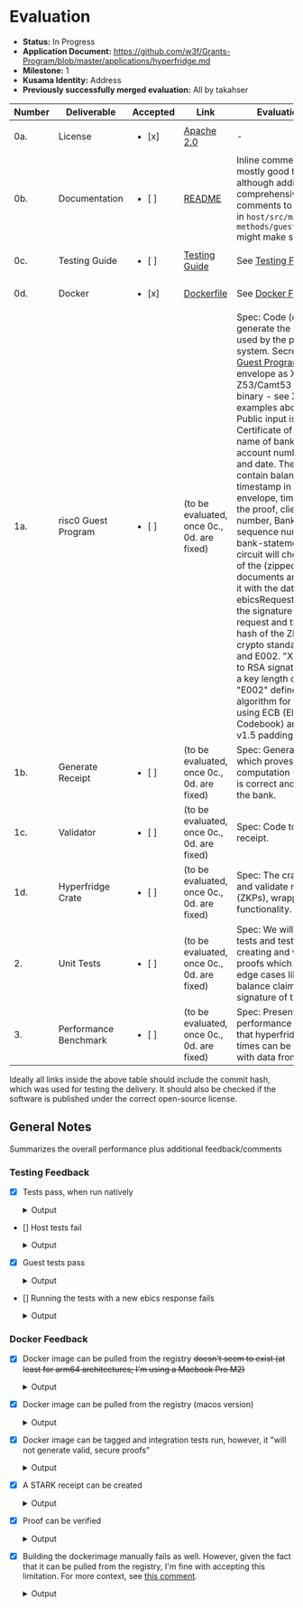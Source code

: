 # Evaluation

- **Status:** In Progress
- **Application Document:** https://github.com/w3f/Grants-Program/blob/master/applications/hyperfridge.md
- **Milestone:** 1
- **Kusama Identity:** Address
- **Previously successfully merged evaluation:** All by takahser

| Number | Deliverable | Accepted | Link | Evaluation Notes |
| ------ | ----------- | -------- | ---- |----------------- |
| 0a. | License | <ul><li>[x] </li></ul> | [Apache 2.0](https://github.com/element36-io/hyperfridge-r0/blob/651815e00be9f8d82d0d8df94bf908a37b9cfe7e/LICENSE) | - |
| 0b. | Documentation | <ul><li>[ ] </li></ul> | [README](https://github.com/element36-io/hyperfridge-r0/blob/651815e00be9f8d82d0d8df94bf908a37b9cfe7e/README.md) | Inline comments look mostly good to me, although adding more comprehensive inline comments to the functions in `host/src/main.rs` and `methods/guest/src/main.rs` might make sense. |
| 0c. | Testing Guide | <ul><li>[ ] </li></ul> | [Testing Guide](https://github.com/element36-io/hyperfridge-r0/blob/651815e00be9f8d82d0d8df94bf908a37b9cfe7e/docs/INSTRUCTIONS.md) | See [Testing Feedback](#testing-feedback) |
| 0d. | Docker | <ul><li>[x] </li></ul> | [Dockerfile](https://github.com/element36-io/hyperfridge-r0/blob/651815e00be9f8d82d0d8df94bf908a37b9cfe7e/Dockerfile) | See [Docker Feedback](#docker-feedback) |
| 1a. | risc0 Guest Program | <ul><li>[ ] </li></ul> | (to be evaluated, once 0c., 0d. are fixed) | Spec: Code (circuit) to generate the proof, later used by the proving system. Secret input of [Guest Program](https://dev.risczero.com/terminology#guest-program): Ebics envelope as XML and Z53/Camt53 file(s) as ZIP binary - see XML examples above. The Public input is: Public Certificate of the Bank or name of bank, bank account number, balance and date. The [journal](https://dev.risczero.com/terminology#journal) will contain balance, currency, timestamp in the ebics-envelope, timestamp of the proof, client-account-number, Bank-ID and sequence number of the bank-statement. The circuit will check the hash of the (zipped) Z53 documents and compares it with the data given in the ebicsRequest. It checks the signature of the Ebics request and the signed hash of the ZIP file using crypto standards X002 and E002. "X002" refers to RSA signature key with a key length of 2048 bits, "E002" defines RSA algorithm for encryption using  ECB (Electronic Codebook) and PKCS#1 v1.5 padding.|
| 1b. | Generate Receipt | <ul><li>[ ] </li></ul> | (to be evaluated, once 0c., 0d. are fixed) | Spec: Generate [receipt](https://dev.risczero.com/terminology#receipt) which proves that the computation (e.g. balance) is correct and signed by the bank.  |
| 1c. | Validator | <ul><li>[ ] </li></ul> | (to be evaluated, once 0c., 0d. are fixed) | Spec: Code to validate the receipt. |
| 1d. | Hyperfridge Crate | <ul><li>[ ] </li></ul> | (to be evaluated, once 0c., 0d. are fixed) | Spec: The crate to create and validate recipes (ZKPs), wrapping the functionality.  |
| 2. | Unit Tests | <ul><li>[ ] </li></ul> | (to be evaluated, once 0c., 0d. are fixed) | Spec: We will add unit tests and test data for creating and validating proofs which includes edge cases like wrong balance claims or faulty signature of the bank. |
| 3. | Performance Benchmark | <ul><li>[ ] </li></ul> | (to be evaluated, once 0c., 0d. are fixed) | Spec: Present a table with performance metrics, so that hyperfride proofing times can be interpolated with data from [risc-zero](https://dev.risczero.com/datasheet.pdf). |

Ideally all links inside the above table should include the commit hash,
which was used for testing the delivery. It should also be checked if the software is published under the correct open-source license.

## General Notes

Summarizes the overall performance plus additional feedback/comments

### Testing Feedback

- [x] Tests pass, when run natively
  
  <details>
    <summary>Output</summary>

    ```zsh
    % cargo install cargo-risczero\n
    % cargo install cargo-binstall\n
    % cargo binstall cargo-risczero\n
    % RISC0_DEV_MODE=1 cargo test

      Compiling protobuf-src v1.1.0+21.5
      
      (...)
      
      Compiling bonsai-sdk v0.5.1
    hyperfridge: Starting build for riscv32im-risc0-zkvm-elfcircuit-recursion(build), risc0-circuit-rv32im, risc0-binfmt, gobli...
      Compiling semver v1.0.22
      
      (...)

      Compiling rsa v0.9.6
    hyperfridge:     Updating crates.io index346/371: crypto-bigint, env_logger, risc0-circuit-recursion(build), num-bigint-dig...
    hyperfridge:     Updating git repository `https://github.com/risc0/RustCrypto-hashes`
      Compiling num-bigint v0.4.4
    hyperfridge:  Downloading crates ...>  ] 347/371: env_logger, risc0-circuit-recursion(build), num-bigint-dig, chrono, gobli...
      Compiling pem v3.0.3
      Compiling xmlparser v0.13.6
    hyperfridge:   Downloaded block-padding v0.3.371: risc0-circuit-recursion(build), pem, num-bigint-dig, chrono, goblin, rsa,...
    hyperfridge:   Downloaded cbc v0.1.2
    hyperfridge:    Compiling typenum v1.17.0352/371: risc0-circuit-recursion(build), num-bigint-dig, chrono, goblin, rsa, meth...

    (...)

    hyperfridge:    Compiling hyperfridge v0.1.0 (/Users/xxx/repos/hyperfridge-r0/methods/guest)
    hyperfridge:     Finished release [optimized] target(s) in 16.59s
      Compiling risc0-zkvm v0.19.1
      Compiling verifier v0.1.0 (/Users/xxx/repos/hyperfridge-r0/verifier)
      Compiling host v0.1.0 (/Users/xxx/repos/hyperfridge-r0/host)
        Finished test [optimized + debuginfo] target(s) in 1m 00s
        Running unittests src/main.rs (target/debug/deps/host-67fadf43513f1e1c)

    running 1 test
    test tests::do_main ... ok

    test result: ok. 1 passed; 0 failed; 0 ignored; 0 measured; 0 filtered out; finished in 3.29s

        Running unittests src/lib.rs (target/debug/deps/methods-890644c27a64360b)

    running 0 tests

    test result: ok. 0 passed; 0 failed; 0 ignored; 0 measured; 0 filtered out; finished in 0.00s

        Running unittests src/main.rs (target/debug/deps/verifier-40f6e8183f7c8d71)

    running 0 tests

    test result: ok. 0 passed; 0 failed; 0 ignored; 0 measured; 0 filtered out; finished in 0.00s

      Doc-tests methods

    running 0 tests

    test result: ok. 0 passed; 0 failed; 0 ignored; 0 measured; 0 filtered out; finished in 0.00s
    ```
  </details>

- [] Host tests fail
  
  <details>
    <summary>Output</summary>

    ```zsh
    host % RISC0_DEV_MODE=true cargo test  -- --nocapture

      Compiling serde v1.0.197
      
      (...)

      Compiling methods v0.1.0 (/Users/xxx/repos/hyperfridge-r0/methods)
    hyperfridge: Starting build for riscv32im-risc0-zkvm-elf reqwest, risc0-zkvm(build.rs), reqwest, hyper, methods(build), h2                                           
      Compiling bonsai-sdk v0.5.1
    hyperfridge:     Finished release [optimized] target(s) in 0.32s, reqwest, bonsai-sdk, hyper, methods(build), h2                                                     
      Compiling risc0-circuit-recursion v0.19.1
    error: failed to run custom build command for `risc0-circuit-recursion v0.19.1`

    Caused by:
      process didn't exit successfully: `/Users/xxx/repos/hyperfridge-r0/target/debug/build/risc0-circuit-recursion-56838de3e476abcf/build-script-build` (exit status: 101)
      --- stderr
      Downloading https://github.com/risc0/risc0/raw/505295b963c97db2afffe58f4b0cb4721e396b90/risc0/circuit/recursion/src/recursion_zkr.zip
      thread 'main' panicked at /Users/xxx/.cargo/registry/src/index.crates.io-6f17d22bba15001f/risc0-circuit-recursion-0.19.1/build.rs:72:51:
      called `Result::unwrap()` on an `Err` value: Download(/Users/xxx/repos/hyperfridge-r0/target/debug/build/risc0-circuit-recursion-c504a99f331c8a53/out/recursion_zkr.zip: (verification: unverified):
      )
      note: run with `RUST_BACKTRACE=1` environment variable to display a backtrace
    warning: build failed, waiting for other jobs to finish...
    ```
  </details>

- [x] Guest tests pass
  
  <details>
    <summary>Output</summary>

    ```zsh
    guest % RISC0_DEV_MODE=true cargo test --features debug_mode -- --nocapture 

      Compiling typenum v1.17.0
      
      (...)

      Compiling hyperfridge v0.1.0 (/Users/xxx/repos/hyperfridge-r0/methods/guest)
        Finished test [unoptimized + debuginfo] target(s) in 8.15s
        Running unittests src/main.rs (target/debug/deps/hyperfridge-1b5a69c5018ae95a)

    running 7 tests
    => <ds:SignedInfo xmlns="http://www.ebics.org/H003" xmlns:ds="http://www.w3.org/2000/09/xmldsig#"><ds:CanonicalizationMethod Algorithm="http://www.w3.org/TR/2001/REC-xml-c14n-20010315"></ds:CanonicalizationMethod><ds:SignatureMethod Algorithm="http://www.w3.org/2001/04/xmldsig-more#rsa-sha256"></ds:SignatureMethod><ds:Reference URI="#xpointer(//*[@authenticate='true'])"><ds:Transforms><ds:Transform Algorithm="http://www.w3.org/TR/2001/REC-xml-c14n-20010315"></ds:Transform></ds:Transforms><ds:DigestMethod Algorithm="http://www.w3.org/2001/04/xmlenc#sha256"></ds:DigestMethod><ds:DigestValue>BUuyFKUrSlvHaXjTC+Jo1h9myiVZakJ8SqjseZdQLyw=</ds:DigestValue></ds:Reference></ds:SignedInfo>
    => <header xmlns="http://www.ebics.org/H003" authenticate="true"><static><TransactionID>DD85DCE9DD8442B3DA74A2C174BEACE3</TransactionID><NumSegments>1</NumSegments></static><mutable><TransactionPhase>Initialisation</TransactionPhase><SegmentNumber lastSegment="true">1</SegmentNumber><ReturnCode>000000</ReturnCode><ReportText>[EBICS_OK] OK</ReportText></mutable></header><DataEncryptionInfo xmlns="http://www.ebics.org/H003" authenticate="true"><EncryptionPubKeyDigest Algorithm="http://www.w3.org/2001/04/xmlenc#sha256" Version="E002">iHehyz6aY84DY6T3ubzm0k/RfvbENVc3yHX8EUm7WdU=</EncryptionPubKeyDigest><TransactionKey>cNij+jRZjzrOxCVG6Sdx3FoA6lURiyb2p2Z128YREIL4JYgaCXtGQSMXh/VUN48JP87r1qbVLMWSZa3J0DpoPqiN1dJTshtLULeEwhLFNISs2Ht5rTocB8/vM4RxIihkqkwifgxgOXGSmqcUcI4W7BuDawDQ7tUcEvYqMCuyw2XfXIFOnR4k1XabUjRdpM3iB6tkPGqPsttaFgatmLUDV5dRg0tsvkbgICHozI8kO9VpJuiY0EvHGFxBsTIAZMAt7yKe5/T4zT6nrmdILtzS/pq9aQVBkHonYHw1cPQyHabqqg7kDl0JwjRFcqzoFjRGMIq1BZ46pyUrvjbNvDKSBQ==</TransactionKey></DataEncryptionInfo><ReturnCode xmlns="http://www.ebics.org/H003" authenticate="true">000000</ReturnCode><TimestampBankParameter xmlns="http://www.ebics.org/H003" authenticate="true">2023-11-30T08:38:11.8835379Z</TimestampBankParameter>
    => <ds:SignatureValue>nKKaRd6bTYVRZGiz+5/fxEDK83r2ETEnqhpCwDGjipRLBqfNaRT9qQW87bVfJc4Qxb8GiE9/jigBQ94Igw4JUm30Vylmohm2Fl6MwJEqWWvyFUJjnXoc25rTMSlEdkb8Mrpp32dupzI4UqpF6UT5SBHbWJNDvI1aVKcM30qtAwdGWN0kMpT5fAgqHOnckY0puwIi5py4VaiJEmpDmzlAnoOo1APMhz5pR/gbZ/NGXQRQj6I6VasW7mLPpjv02yOGlPYEfoat6am856i6GV6eeqHFedZkLVY+M+HRF6BSKva8OXLq+SiPkHoIaU3AggmJJjqEx4m78I5I0BnEU0ewJQ==</ds:SignatureValue>
    test test_xmlparse::test_print_imports ... ok
      authenticated file length 1217
    test test_xmlparse::test_signature_x ... ok
    test test_xmlparse::test_digest ... ok
    test test_xmlparse::test_validate_signature ... ok
    test test_xmlparse::test_decrypt_txkey_reverse ... ok
    test test_xmlparse::test_decrypt_txkey ... ok
    test test_xmlparse::test_parse ... ok

    test result: ok. 7 passed; 0 failed; 0 ignored; 0 measured; 0 filtered out; finished in 0.07s
    ```
  </details>

- [] Running the tests with a new ebics response fails

  <details>
    <summary>Output</summary>

    ```zsh
    % cd data
    data % mkdir myrequest

    data % ll
    total 224
    -rw-r--r--   1 xxx  staff   1704 Feb 20 19:07 bank.pem
    -rwxr-xr-x   1 xxx  staff  13672 Feb 20 19:07 checkResponse.sh
    -rw-r--r--   1 xxx  staff   1704 Feb 20 19:07 client.pem
    -rwxr-xr-x   1 xxx  staff  10483 Feb 20 19:07 createTestResponse.sh
    -rwxr-xr-x   1 xxx  staff    264 Feb 20 19:07 deploy_new_testdata.sh
    -rwxr-xr-x   1 xxx  staff   1517 Feb 20 19:07 export_primes.sh
    -rw-r--r--   1 xxx  staff    312 Feb 20 19:07 extract_pems_from_p12.sh
    drwxr-xr-x   2 xxx  staff     64 Feb 22 11:56 myrequest
    -rw-r--r--   1 xxx  staff   5343 Feb 20 19:07 producive_example_pretty.xml
    -rw-r--r--   1 xxx  staff   5608 Feb 20 19:07 producive_example_prettyH004.xml
    -rw-r--r--   1 xxx  staff    451 Feb 20 19:07 pub_bank.pem
    -rw-r--r--   1 xxx  staff    451 Feb 20 19:07 pub_client.pem
    -rw-r--r--   1 xxx  staff    451 Feb 20 19:07 pub_witness.pem
    drwxr-xr-x   3 xxx  staff     96 Feb 20 19:07 response_template
    drwxr-xr-x  10 xxx  staff    320 Feb 20 19:07 response_template-generated
    -rw-r--r--   1 xxx  staff   6088 Feb 20 19:07 response_template-generated.xml
    -rw-r--r--   1 xxx  staff   4916 Feb 20 19:07 response_template.xml
    -rw-r--r--   1 xxx  staff   6515 Feb 20 19:07 response_template_pretty.xml
    drwxr-xr-x   8 xxx  staff    256 Feb 20 19:07 schematas
    drwxr-xr-x  14 xxx  staff    448 Feb 21 11:03 test
    -rw-r--r--   1 xxx  staff   6088 Feb 20 19:07 test.xml
    -rw-r--r--   1 xxx  staff   1704 Feb 20 19:07 witness.pem
    data % cp response_template.xml myrequest.xml

    data % cp -r response_template/camt53 myrequest

    data % xml_file=myrequest.xml ./createTestResponse.sh

    ============================
    xml_dir variable is not set. Set to default: myrequest-generated
    response template: myrequest.xml - created new xml file from template: myrequest-generated.xml
    -rw-r--r--  1 xxx  staff  2184 Feb 22 11:57 myrequest/camt53/35e75effeaa74f579f97c8121bfa68ad_8307Camt053_2023112922562645_0.xml
    -rw-r--r--  1 xxx  staff  2184 Feb 22 11:57 myrequest/camt53/35e75effeaa74f579f97c8121bfa68ae_8307Camt053_2023113022562645_0.xml
    -rw-r--r--  1 xxx  staff  2174 Feb 22 11:57 myrequest/camt53/cf89170b3de1470e854cc270b572ad93_8307Camt053_2023112922562929_0.xml
      adding: myrequest/camt53/35e75effeaa74f579f97c8121bfa68ad_8307Camt053_2023112922562645_0.xml (deflated 61%)
      adding: myrequest/camt53/35e75effeaa74f579f97c8121bfa68ae_8307Camt053_2023113022562645_0.xml (deflated 61%)
      adding: myrequest/camt53/cf89170b3de1470e854cc270b572ad93_8307Camt053_2023112922562929_0.xml (deflated 61%)
    ./createTestResponse.sh: line 51: zlib-flate: command not found
    data % cd ../host

    host % RISC0_DEV_MODE=true \
    cargo run  -- --verbose prove-camt53  \
      --request="../data/myrequest-generated/myrequest-generated.xml"  --bankkey ../data/pub_bank.pem \
        --clientkey ../data/client.pem --witnesskey ../data/pub_witness.pem --clientiban CH4308307000289537312

      Compiling risc0-circuit-recursion v0.19.1
      Compiling methods v0.1.0 (/Users/xxx/repos/hyperfridge-r0/methods)
    error: failed to run custom build command for `risc0-circuit-recursion v0.19.1`

    Caused by:
      process didn't exit successfully: `/Users/xxx/repos/hyperfridge-r0/target/debug/build/risc0-circuit-recursion-56838de3e476abcf/build-script-build` (exit status: 101)
      --- stderr
      Downloading https://github.com/risc0/risc0/raw/505295b963c97db2afffe58f4b0cb4721e396b90/risc0/circuit/recursion/src/recursion_zkr.zip
      thread 'main' panicked at /Users/xxx/.cargo/registry/src/index.crates.io-6f17d22bba15001f/risc0-circuit-recursion-0.19.1/build.rs:72:51:
      called `Result::unwrap()` on an `Err` value: Download(/Users/xxx/repos/hyperfridge-r0/target/debug/build/risc0-circuit-recursion-c504a99f331c8a53/out/recursion_zkr.zip: (verification: unverified):
      )
      note: run with `RUST_BACKTRACE=1` environment variable to display a backtrace
    warning: build failed, waiting for other jobs to finish...
    hyperfridge: Starting build for riscv32im-risc0-zkvm-elfs(build)                                                                                                     
    hyperfridge:     Finished release [optimized] target(s) in 0.05s
    ```

### Docker Feedback

- [x] Docker image can be pulled from the registry ~~doesn't seem to exist (at least for arm64 architectures; I'm using a Macbook Pro M2)~~
  
  <details>
    <summary>Output</summary>

    ```zsh
    % docker pull e36io/hyperfridge-r0:latest
    latest: Pulling from e36io/hyperfridge-r0
    8a1e25ce7c4f: Pull complete 
    5bddf183218c: Pull complete 
    bd8552e74a9d: Pull complete 
    974962928483: Pull complete 
    da3f1affd165: Pull complete 
    82a599aff527: Pull complete 
    fef82fc2d60a: Pull complete 
    d92112b2e5f1: Pull complete 
    ec331e29b49a: Pull complete 
    355cff6739e3: Pull complete 
    4f4fb700ef54: Pull complete 
    Digest: sha256:d1976721ff9e00abb11cbba597c26677b337d0a868c4df3744422a3fe7d9c895
    Status: Downloaded newer image for e36io/hyperfridge-r0:latest
    docker.io/e36io/hyperfridge-r0:latest

    What's Next?
      View a summary of image vulnerabilities and recommendations → docker scout quickview e36io/hyperfridge-r0:latest
    ```
  </details>

- [x] Docker image can be pulled from the registry (macos version)

  <details>
    <summary>Output</summary>

    ```zsh
    % docker pull e36io/hyperfridge-r0:macos-latest       
    macos-latest: Pulling from e36io/hyperfridge-r0
    59f5764b1f6d: Pull complete 
    37dfb9e70f7a: Pull complete 
    5cdaeb1da99d: Pull complete 
    102ca4f92e50: Pull complete 
    e2acac3b3e9f: Pull complete 
    effce3959f3e: Pull complete 
    25551f8c8b74: Pull complete 
    3013f3ac45a2: Pull complete 
    620009823c12: Pull complete 
    effb984f1c57: Pull complete 
    6a8df3721225: Pull complete 
    4f4fb700ef54: Pull complete 
    Digest: sha256:167dbcf67a044234b7ac71b693633dcf50a1860440d4b424454678d9e8b439ca
    Status: Downloaded newer image for e36io/hyperfridge-r0:macos-latest
    docker.io/e36io/hyperfridge-r0:macos-latest

    What's Next?
      1. Sign in to your Docker account → docker login
      2. View a summary of image vulnerabilities and recommendations → docker scout quickview e36io/hyperfridge-r0:macos-latest
    ```
  </details>

- [x] Docker image can be tagged and integration tests run, however, it "will not generate valid, secure proofs"

  <details>
    <summary>Output</summary>
    ```zsh
    % docker tag  e36io/hyperfridge-r0:macos-latest fridge
    % docker run --env RISC0_DEV_MODE=true  fridge host test
    WARNING: proving in dev mode. This will not generate valid, secure proofs.
    WARNING: Proving in dev mode does not generate a valid receipt. Receipts generated from this process are invalid and should never be used in production.
    Commitment {
        hostinfo: "host:main",
        iban: "CH4308307000289537312",
        pub_bank_pem: "-----BEGIN PUBLIC KEY-----\nMIIBIjANBgkqhkiG9w0BAQEFAAOCAQ8AMIIBCgKCAQEAvizgj/ppKl2zYD4mxsjs\no+4ji+wx9AMQFpKrdQ9AHFQL347BYicn0zvnnoDAwL5D012Z1EYJ+Zz1GIt83li4\nbBS7qnT9q0htl6x8pVszXyi7vA9qOWWICmp6jp/zO+nVWKEIkDekKW0uBwbXMsA3\nh+7yAPJapUwLNAmG2GsXQp1HWOKZkTFdDBG7nJJ5scc0AiwRjB2btvvNQnG+BGz4\n7a3i290J91Fjbgr+0BC2vhi3dHjDDDFw3y/+8Icjapi7UPhX9HDNum5lQzwvYECj\n3KsG7P7V2c3GRQdMA6t4kSub/d9AGpI5bRp4Iz+LaEWDFm4yN0YMK5sl9An8YPPg\ncwIDAQAB\n-----END PUBLIC KEY-----\n",
        pub_witness_pem: "-----BEGIN PUBLIC KEY-----\nMIIBIjANBgkqhkiG9w0BAQEFAAOCAQ8AMIIBCgKCAQEAngnoLec3QWzHkgGW7Uj2\ni2yFp86KDuKrFUus6pXHJmCnZILTAOiKzNCAB5qIDBwa9h50/OTZ6pv1X5mgVM2S\nPNKvZoUrfOU6Jg5m1b3GkyLj/3AfdS+nJbjUXFlyMWIi5c26WvvW2FsqsEoehAGF\nQpurZV6QKWSKEk16TKoI2kcD8sEAUb5TVwx+7D5kz8ZgUX0g/KqM+o2kUxBiSKdS\n1p9CDEhwWWe0MR0ja4Eh6+pFyIIjVsrybB9ufBuuBC31redFGZ4nBX43xts5Do6Z\n63U1lX15gNiJtVxldBfKm9o2ofPMxdPu3KXEg7f3Zm2n9eA1FxUKurwac7a31V8d\nLwIDAQAB\n-----END PUBLIC KEY-----\n",
        pub_client_pem: "-----BEGIN PUBLIC KEY-----\nMIIBIjANBgkqhkiG9w0BAQEFAAOCAQ8AMIIBCgKCAQEAvlbtES+ljC3udEneaTyf\nXmLv4l4hwuXSEfCIYUfVZiDHzdeGK8wJ2gRSucBsxrr2NESdHuIrEPmDhWHnE4D6\nJy61WuL8QWVuiBTZFtSCgRIyeI9ojNTqq0vmO7Wj1Y9FYdIZ/iN8h9xOcuuQkja7\n2oTuM/aqGlycTbJSoioBkv5UbbcDz4MZ0Si9RAW3D+4IWePfKieTEeT3HYnBBChL\nS4pC1si44xz9vqJcj7zAOlpgaJ+vEhL3f/e4qYrb23R9KBY4Ui6UA1exMmWPbMs7\nni4bs93yyiNtpQlQ9sOV6HoPooKPHIufk/jlFdOIhB4m1XtErHIGSRp7Bt2NtFab\nHQIDAQAB\n-----END PUBLIC KEY-----\n",
        stmts: [
            Stmt {
                elctrnc_seq_nb: "247",
                fr_dt_tm: "2023-11-29T00:00:00",
                to_dt_tm: "2023-11-29T00:00:00",
                amt: "31709.14",
                ccy: "CHF",
                cd: "OPBD",
            },
            Stmt {
                elctrnc_seq_nb: "248",
                fr_dt_tm: "2023-11-30T00:00:00",
                to_dt_tm: "2023-11-30T00:00:00",
                amt: "31709.09",
                ccy: "CHF",
                cd: "OPBD",
            },
        ],
    }%
    ```
  </details>

- [x] A STARK receipt can be created

  <details>
    <summary>Output</summary>

    ```zsh
    % docker run --env RISC0_DEV_MODE=true  fridge host prove-camt53 \
        --request=../data/test/test.xml --bankkey ../data/pub_bank.pem \
        --clientkey ../data/client.pem --witnesskey ../data/pub_witness.pem \
        --clientiban CH4308307000289537312
    WARNING: proving in dev mode. This will not generate valid, secure proofs.
    WARNING: Proving in dev mode does not generate a valid receipt. Receipts generated from this process are invalid and should never be used in production.
    Commitment {
        hostinfo: "host:main",
        iban: "CH4308307000289537312",
        pub_bank_pem: "-----BEGIN PUBLIC KEY-----\nMIIBIjANBgkqhkiG9w0BAQEFAAOCAQ8AMIIBCgKCAQEAvizgj/ppKl2zYD4mxsjs\no+4ji+wx9AMQFpKrdQ9AHFQL347BYicn0zvnnoDAwL5D012Z1EYJ+Zz1GIt83li4\nbBS7qnT9q0htl6x8pVszXyi7vA9qOWWICmp6jp/zO+nVWKEIkDekKW0uBwbXMsA3\nh+7yAPJapUwLNAmG2GsXQp1HWOKZkTFdDBG7nJJ5scc0AiwRjB2btvvNQnG+BGz4\n7a3i290J91Fjbgr+0BC2vhi3dHjDDDFw3y/+8Icjapi7UPhX9HDNum5lQzwvYECj\n3KsG7P7V2c3GRQdMA6t4kSub/d9AGpI5bRp4Iz+LaEWDFm4yN0YMK5sl9An8YPPg\ncwIDAQAB\n-----END PUBLIC KEY-----\n",
        pub_witness_pem: "-----BEGIN PUBLIC KEY-----\nMIIBIjANBgkqhkiG9w0BAQEFAAOCAQ8AMIIBCgKCAQEAngnoLec3QWzHkgGW7Uj2\ni2yFp86KDuKrFUus6pXHJmCnZILTAOiKzNCAB5qIDBwa9h50/OTZ6pv1X5mgVM2S\nPNKvZoUrfOU6Jg5m1b3GkyLj/3AfdS+nJbjUXFlyMWIi5c26WvvW2FsqsEoehAGF\nQpurZV6QKWSKEk16TKoI2kcD8sEAUb5TVwx+7D5kz8ZgUX0g/KqM+o2kUxBiSKdS\n1p9CDEhwWWe0MR0ja4Eh6+pFyIIjVsrybB9ufBuuBC31redFGZ4nBX43xts5Do6Z\n63U1lX15gNiJtVxldBfKm9o2ofPMxdPu3KXEg7f3Zm2n9eA1FxUKurwac7a31V8d\nLwIDAQAB\n-----END PUBLIC KEY-----\n",
        pub_client_pem: "-----BEGIN PUBLIC KEY-----\nMIIBIjANBgkqhkiG9w0BAQEFAAOCAQ8AMIIBCgKCAQEAvlbtES+ljC3udEneaTyf\nXmLv4l4hwuXSEfCIYUfVZiDHzdeGK8wJ2gRSucBsxrr2NESdHuIrEPmDhWHnE4D6\nJy61WuL8QWVuiBTZFtSCgRIyeI9ojNTqq0vmO7Wj1Y9FYdIZ/iN8h9xOcuuQkja7\n2oTuM/aqGlycTbJSoioBkv5UbbcDz4MZ0Si9RAW3D+4IWePfKieTEeT3HYnBBChL\nS4pC1si44xz9vqJcj7zAOlpgaJ+vEhL3f/e4qYrb23R9KBY4Ui6UA1exMmWPbMs7\nni4bs93yyiNtpQlQ9sOV6HoPooKPHIufk/jlFdOIhB4m1XtErHIGSRp7Bt2NtFab\nHQIDAQAB\n-----END PUBLIC KEY-----\n",
        stmts: [
            Stmt {
                elctrnc_seq_nb: "247",
                fr_dt_tm: "2023-11-29T00:00:00",
                to_dt_tm: "2023-11-29T00:00:00",
                amt: "31709.14",
                ccy: "CHF",
                cd: "OPBD",
            },
            Stmt {
                elctrnc_seq_nb: "248",
                fr_dt_tm: "2023-11-30T00:00:00",
                to_dt_tm: "2023-11-30T00:00:00",
                amt: "31709.09",
                ccy: "CHF",
                cd: "OPBD",
            },
        ],
    }%      
    ```
  </details>

- [x] Proof can be verified

  <details>
    <summary>Output</summary>

    ```zsh
    % imageid=$(docker run fridge cat /app/IMAGE_ID.hex)

    % proof=/data/test/test.xml-Receipt-$imageid-latest.json

    % docker run --env RISC0_DEV_MODE=true  fridge verifier verify --imageid-hex=$imageid --proof-json=$proof

    verify e2d6e7645e1586f1c639a5d3913374669caa013519655d35dc8bf2c93e507cc0 Some("/data/test/test.xml-Receipt-e2d6e7645e1586f1c639a5d3913374669caa013519655d35dc8bf2c93e507cc0-latest.json")
    Ok(Commitment { hostinfo: "host:main", iban: "CH4308307000289537312", stmts: [Stmt { elctrnc_seq_nb: "247", fr_dt_tm: "2023-11-29T00:00:00", to_dt_tm: "2023-11-29T00:00:00", amt: "31709.14", ccy: "CHF", cd: "OPBD" }, Stmt { elctrnc_seq_nb: "248", fr_dt_tm: "2023-11-30T00:00:00", to_dt_tm: "2023-11-30T00:00:00", amt: "31709.09", ccy: "CHF", cd: "OPBD" }] })
    ```
  </details>

- [x] Building the dockerimage manually fails as well. However, given the fact that it can be pulled from the registry, I'm fine with accepting this limitation. For more context, see [this comment](https://github.com/w3f/Grant-Milestone-Delivery/pull/1125#issuecomment-1999053344).

  <details>
    <summary>Output</summary>

    ```zsh
    % docker  build . -t fridge

    [+] Building 37.0s (9/33)                                                                                  docker:desktop-linux
    => [internal] load build definition from Dockerfile                                                                       0.0s
    => => transferring dockerfile: 2.34kB                                                                                     0.0s
    => [internal] load metadata for docker.io/library/debian:bookworm-slim                                                    1.8s
    => [internal] load metadata for docker.io/library/rust:1.74-bookworm                                                      1.9s
    => [internal] load .dockerignore                                                                                          0.0s
    => => transferring context: 2B                                                                                            0.0s
    => [build  1/17] FROM docker.io/library/rust:1.74-bookworm@sha256:fd45a543ed41160eae2ce9e749e5b3c972625b0778104e8962e9b  25.8s
    => => resolve docker.io/library/rust:1.74-bookworm@sha256:fd45a543ed41160eae2ce9e749e5b3c972625b0778104e8962e9bfb1135353  0.0s
    => => sha256:6c641d36985b2db859fc64c43a6dbf7c25cdf73e5d16d107fab1d95a840bb4e1 23.58MB / 23.58MB                           2.2s
    => => sha256:fd45a543ed41160eae2ce9e749e5b3c972625b0778104e8962e9bfb113535301 988B / 988B                                 0.0s
    => => sha256:f7a48cf00631b7f3138b164618b05a3603ea32232d280ed04ffac327091f0906 1.38kB / 1.38kB                             0.0s
    => => sha256:ef77168cc79eb6dd02af2de55c2ab8b2abe70e8afe5765a1078ae70fbc41f87b 6.11kB / 6.11kB                             0.0s
    => => sha256:b66b4ecd3ecfb67b3b7a2a44b0199cbdfc94965c8bd3fefab75cd2e612799740 49.59MB / 49.59MB                          14.0s
    => => sha256:ddd8544b6e15c7a4096b1f48a67fb5bed2efba509fca597f1c164b582ab01c02 63.99MB / 63.99MB                          13.5s
    => => sha256:ae58c7c06d64a1a86430205c774637c7615d1365a575b256801bb23390ad5260 202.48MB / 202.48MB                        10.9s
    => => sha256:8a62ef715521e74aafe94c2d0d5dfb61aa54b85f72e703791a8331588cfee142 249.95MB / 249.95MB                        22.6s
    => => extracting sha256:b66b4ecd3ecfb67b3b7a2a44b0199cbdfc94965c8bd3fefab75cd2e612799740                                  1.2s
    => => extracting sha256:6c641d36985b2db859fc64c43a6dbf7c25cdf73e5d16d107fab1d95a840bb4e1                                  0.3s
    => => extracting sha256:ddd8544b6e15c7a4096b1f48a67fb5bed2efba509fca597f1c164b582ab01c02                                  1.4s
    => => extracting sha256:ae58c7c06d64a1a86430205c774637c7615d1365a575b256801bb23390ad5260                                  3.5s
    => => extracting sha256:8a62ef715521e74aafe94c2d0d5dfb61aa54b85f72e703791a8331588cfee142                                  2.9s
    => [internal] load build context                                                                                          0.1s
    => => transferring context: 1.17MB                                                                                        0.0s
    => [runtime  1/12] FROM docker.io/library/debian:bookworm-slim@sha256:d02c76d82364cedca16ba3ed6f9102406fa9fa8833076a609c  3.2s
    => => resolve docker.io/library/debian:bookworm-slim@sha256:d02c76d82364cedca16ba3ed6f9102406fa9fa8833076a609cabf14270f4  0.0s
    => => sha256:d02c76d82364cedca16ba3ed6f9102406fa9fa8833076a609cabf14270f43dfc 1.85kB / 1.85kB                             0.0s
    => => sha256:1d0a07d47a0394be1e327441ccdc0c8554e227a279e58a598fbfbd9f93b72ce9 529B / 529B                                 0.0s
    => => sha256:edb5ac49ded3e3edd87d3c2cbe08b3e27c5f74ddf9117999e7dc26fa2484693e 1.48kB / 1.48kB                             0.0s
    => => sha256:f546e941f15b76df3d982d56985432b05bc065e3923fb35be25a4d33d5c0f911 29.16MB / 29.16MB                           2.3s
    => => extracting sha256:f546e941f15b76df3d982d56985432b05bc065e3923fb35be25a4d33d5c0f911                                  0.8s
    => [runtime  2/12] RUN apt update && apt install -y perl qpdf xxd libxml2-utils openssl                                   8.6s
    => ERROR [build  2/17] RUN cargo install cargo-binstall                                                                   9.2s
    ------
    > [build  2/17] RUN cargo install cargo-binstall:
    0.125     Updating crates.io index
    0.232  Downloading crates ...
    0.645   Downloaded cargo-binstall v1.6.3
    0.701   Installing cargo-binstall v1.6.3
    0.728     Updating crates.io index
    6.622  Downloading crates ...
    6.983   Downloaded adler v1.0.2

    (...)

    8.711   Downloaded ring v0.16.20
    8.810 error: failed to compile `cargo-binstall v1.6.3`, intermediate artifacts can be found at `/tmp/cargo-installq4DwLf`.
    8.810 To reuse those artifacts with a future compilation, set the environment variable `CARGO_TARGET_DIR` to that path.
    8.810 
    8.810 Caused by:
    8.810   package `simple-git v0.2.3` cannot be built because it requires rustc 1.75.0 or newer, while the currently active rustc version is 1.74.1
    8.810   Try re-running cargo install with `--locked`
    ------
    Dockerfile:3
    --------------------
      1 |     FROM rust:1.74-bookworm as build
      2 |     
      3 | >>> RUN cargo install cargo-binstall
      4 |     RUN cargo binstall cargo-risczero -y
      5 |     RUN cargo risczero install
    --------------------
    ERROR: failed to solve: process "/bin/sh -c cargo install cargo-binstall" did not complete successfully: exit code: 101
    ```
  </details>
